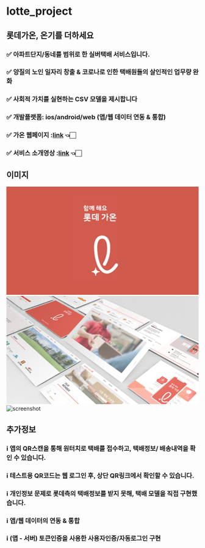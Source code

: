 # lotte_project

## 롯데가온, 온기를 더하세요

### ✅ 아파트단지/동네를 범위로 한 실버택배 서비스입니다.

### ✅ 양질의 노인 일자리 창출 & 코로나로 인한 택배원들의 살인적인 업무량 완화

### ✅ 사회적 가치를 실현하는 CSV 모델을 제시합니다

### ✅ 개발플랫폼: ios/android/web (앱/웹 데이터 연동 & 통합)

### ✅ 가온 웹페이지 :[link](http://ec2-3-129-71-199.us-east-2.compute.amazonaws.com:8000) 👈🏻

### ✅ 서비스 소개영상 :[link](https://www.youtube.com/watch?v=jCzHUarGsbA&feature=youtu.be) 👈🏻

## 이미지
![screenshot](./screenshot/이미지1.png)
![screenshot](./screenshot/이미지2.png)
![screenshot](./screenshot/이미지3.png)


## 추가정보

### ℹ️ 앱의 QR스캔을 통해 원터치로 택배를 접수하고, 택배정보/ 배송내역을 확인 수 있습니다.

### ℹ️ 테스트용 QR코드는 웹 로그인 후, 상단 QR링크에서 확인할 수 있습니다.

### ℹ️ 개인정보 문제로 롯데측의 택배정보를 받지 못해, 택배 모델을 직접 구현했습니다.
### ℹ️ 앱/웹 데이터의 연동 & 통합

### ℹ️ (앱 - 서버) 토큰인증을 사용한 사용자인증/자동로그인 구현
